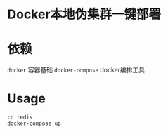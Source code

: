 # Docker本地伪集群一键部署

# 依赖

`docker`  容器基础
`docker-compose` docker编排工具

# Usage

```
cd redis
docker-compose up
```
